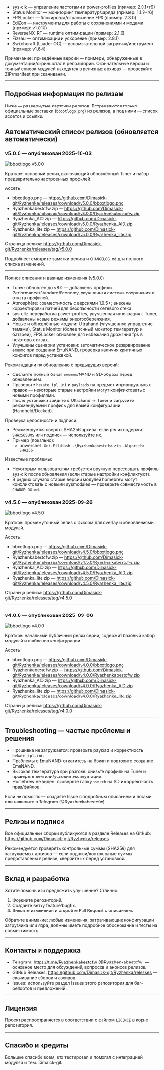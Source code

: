 - sys-clk — управление частотами и power-profiles (пример: 2.0.1+r9)
- Status Monitor — мониторинг температур/заряда (пример: 1.1.9+r6)
- FPSLocker — блокировка/ограничение FPS (пример: 2.3.0)
- EdiZon — инструменты для работы с сохранениями и модами (пример: v1.0.10)
- ReverseNX-RT — runtime оптимизации (пример: 2.1.0)
- Fizeau — оптимизации и ускорение (пример: 2.8.1)
- Switchcraft (Loader OC) — вспомогательный загрузчик/инструмент (пример: v1.6.4)

Примечание: приведённые версии — примеры, обнаруженные в документации/скриншотах в репозитории. Окончательные версии и точный список модулей находятся в релизных архивах — проверяйте ZIP/manifest при скачивании.

---

## Подробная информация по релизам

Ниже — развернутые карточки релизов. Встраиваются только официальные заставки (`bbootlogo.png`) из релизов, а под ними — список ассетов и ссылки.

## Автоматический список релизов (обновляется автоматически)

<!-- RELEASES_START -->
<!-- RELEASES_END -->

<!-- end of automated block -->

### v5.0.0 — опубликован 2025-10-03
![bbootlogo v5.0.0](https://github.com/Dimasick-git/Ryzhenka/releases/download/v5.0.0/bbootlogo.png)

Краткое: основный релиз, включающий обновлённый Tuner и набор предварительно настроенных профилей.

Ассеты:
- bbootlogo.png — https://github.com/Dimasick-git/Ryzhenka/releases/download/v5.0.0/bbootlogo.png
- Ryazhenkabestcfw.zip — https://github.com/Dimasick-git/Ryzhenka/releases/download/v5.0.0/Ryazhenkabestcfw.zip
- Ryazhenka_AIO.zip — https://github.com/Dimasick-git/Ryzhenka/releases/download/v5.0.0/Ryazhenka_AIO.zip
- Ryazhenka_lite.zip — https://github.com/Dimasick-git/Ryzhenka/releases/download/v5.0.0/Ryazhenka_lite.zip

Страница релиза: https://github.com/Dimasick-git/Ryzhenka/releases/tag/v5.0.0

Подробнее: смотрите заметки релиза и `CHANGELOG.md` для полного списка изменений.

---

Полное описание и важные изменения (v5.0.0)
- Tuner: обновлён до v8.0 — добавлены профили Performance/Standard/Economy, улучшенная система сохранения и отката профилей.
- Atmosphère: совместимость с версиями 1.9.5+; внесены корректировки патчей для безопасности сетевого стека.
- sys-clk: переработка power-profiles, улучшенная интеграция с Tuner, добавлены новые режимы энергосбережения.
- Новые и обновлённые модули: Ultrahand (улучшенное управление темами), Status Monitor (более точный монитор температур и батареи), FPSLocker обновлён для избежания дрожания fps в некоторых играх.
- Улучшены сценарии установки: автоматическое резервирование `emummc` при создании EmuNAND, проверка наличия критичных конфигов перед установкой.

Рекомендации по обновлению с предыдущих версий:
- Сделайте полный бэкап `emummc`/NAND и SD-образа перед обновлением.
- Проверьте `hekate_ipl.ini` и `payloads` на предмет индивидуальных правок — некоторые старые настройки могут конфликтовать с новыми профилями.
- После установки зайдите в Ultrahand → Tuner и загрузите рекомендуемый профиль для вашей конфигурации (Handheld/Docked).

Проверка целостности и подписи:
- Рекомендуется сверять SHA256 архива: если релиз содержит `SHA256SUMS` или подписи — используйте их.
- Пример (локально):
	- powershell: `Get-FileHash .\Ryazhenkabestcfw.zip -Algorithm SHA256`

Известные проблемы:
- Некоторым пользователям требуется вручную пересоздать профиль sys-clk после обновления (если старые настройки конфликтуют).
- В редких случаях старые версии модулей homebrew могут конфликтовать с новыми sysmodules — проверьте совместимость в `CHANGELOG.md`.


### v4.5.0 — опубликован 2025-09-26
![bbootlogo v4.5.0](https://github.com/Dimasick-git/Ryzhenka/releases/download/v4.5.0/bbootlogo.png)

Краткое: промежуточный релиз с фиксом для overlay и обновлениями модулей.

Ассеты:
- bbootlogo.png — https://github.com/Dimasick-git/Ryzhenka/releases/download/v4.5.0/bbootlogo.png
- Ryazhenkabestcfw.zip — https://github.com/Dimasick-git/Ryzhenka/releases/download/v4.5.0/Ryazhenkabestcfw.zip
- Ryazhenka_AIO.zip — https://github.com/Dimasick-git/Ryzhenka/releases/download/v4.5.0/Ryazhenka_AIO.zip
- Ryazhenka_lite.zip — https://github.com/Dimasick-git/Ryzhenka/releases/download/v4.5.0/Ryazhenka_lite.zip

Страница релиза: https://github.com/Dimasick-git/Ryzhenka/releases/tag/v4.5.0

---

### v4.0.0 — опубликован 2025-09-06
![bbootlogo v4.0.0](https://github.com/Dimasick-git/Ryzhenka/releases/download/v4.0.0/bbootlogo.png)

Краткое: начальный публичный релиз серии, содержит базовый набор модулей и шаблонов конфигурации.

Ассеты:
- bbootlogo.png — https://github.com/Dimasick-git/Ryzhenka/releases/download/v4.0.0/bbootlogo.png
- Ryazhenkabestcfw.zip — https://github.com/Dimasick-git/Ryzhenka/releases/download/v4.0.0/Ryazhenkabestcfw.zip
- Ryazhenka_AIO.zip — https://github.com/Dimasick-git/Ryzhenka/releases/download/v4.0.0/Ryazhenka_AIO.zip
- Ryazhenka_lite.zip — https://github.com/Dimasick-git/Ryzhenka/releases/download/v4.0.0/Ryazhenka_lite.zip

Страница релиза: https://github.com/Dimasick-git/Ryzhenka/releases/tag/v4.0.0

---

## Troubleshooting — частые проблемы и решения

- Прошивка не загружается: проверьте payload и корректность `hekate_ipl.ini`.
- Проблемы с EmuNAND: откатитесь на бэкап и повторите создание EmuNAND.
- Высокая температура при разгоне: снизьте профиль на Tuner и проверьте вентили/условия эксплуатации.
- Homebrew не виден: проверьте папку `switch` на SD и корректность прав/файлов.

Если не помогло — создайте Issue с подробным описанием и логами или напишите в Telegram (@Ryazhenkabestcfw).

---

## Релизы и подписи

Все официальные сборки публикуются в разделе Releases на GitHub: https://github.com/Dimasick-git/Ryzhenka/releases

Рекомендуется проверять контрольные суммы (SHA256) для загружаемых архивов — если подписи/контрольные суммы предоставлены в релизе, сверяйте их перед установкой.

---

## Вклад и разработка

Хотите помочь или предложить улучшение? Отлично.

1. Форкните репозиторий.
2. Создайте ветку feature/bugfix.
3. Внесите изменения и откройте Pull Request с описанием.

Обратите внимание: любые изменения, затрагивающие конфигурации загрузчика или ядра, должны иметь подробное обоснование и тесты на совместимость.

---

## Контакты и поддержка

- Telegram: https://t.me/Ryazhenkabestcfw (@Ryazhenkabestcfw) — основное место для обсуждений, вопросов и анонсов релизов.
- GitHub Releases: https://github.com/Dimasick-git/Ryzhenka/releases — скачивание сборок и архивов.
- Issues: используйте раздел Issues этого репозитория для баг-репортов и предложений.

---

## Лицензия

Проект распространяется в соответствии с файлом `LICENCE` в корне репозитория.

---

## Спасибо и кредиты

Большое спасибо всем, кто тестировал и помогал с интеграцией модулей и тем. Dimaick-git.